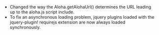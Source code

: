 - Changed the way the Aloha.getAlohaUrl() determines the URL leading up to the aloha.js script include.
- To fix an asynchronous loading problem, jquery plugins loaded with the
  jquery-plugin! requirejs extension are now always loaded synchronously.
